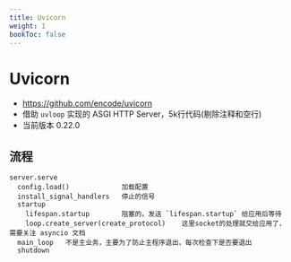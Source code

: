 ```yaml
---
title: Uvicorn
weight: 1
bookToc: false
---
```


# Uvicorn

- https://github.com/encode/uvicorn
- 借助 `uvloop` 实现的 ASGI HTTP Server，5k行代码(剔除注释和空行)
- 当前版本 0.22.0

## 流程

```
server.serve
  config.load()             加载配置
  install_signal_handlers   停止的信号
  startup
    lifespan.startup        阻塞的，发送 `lifespan.startup` 给应用后等待
    loop.create_server(create_protocol)    这里socket的处理就交给应用了，需要关注 asyncio 文档
  main_loop   不是主业务，主要为了防止主程序退出，每次检查下是否要退出
  shutdown
```
